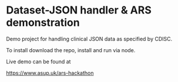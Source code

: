 # Dataset-JSON handler & ARS demonstration

Demo project for handling clinical JSON data as specified by CDISC.

To install download the repo, install and run via node.

Live demo can be found at

https://www.asup.uk/ars-hackathon
